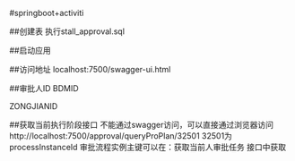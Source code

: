 #springboot+activiti

##创建表
执行stall_approval.sql

##启动应用

##访问地址
localhost:7500/swagger-ui.html

##审批人ID
BDMID

ZONGJIANID

##获取当前执行阶段接口
不能通过swagger访问，可以直接通过浏览器访问
http://localhost:7500/approval/queryProPlan/32501
32501为processInstanceId	 审批流程实例主键可以在：获取当前人审批任务 接口中获取